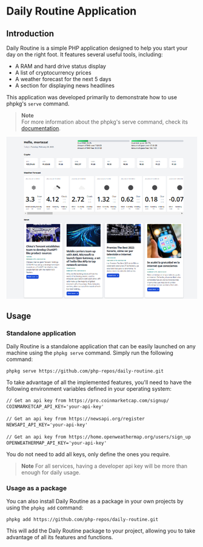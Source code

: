 # Daily Routine Application

## Introduction

Daily Routine is a simple PHP application designed to help you start your day on the right foot. It features several useful tools, including:

- A RAM and hard drive status display
- A list of cryptocurrency prices
- A weather forecast for the next 5 days
- A section for displaying news headlines

This application was developed primarily to demonstrate how to use phpkg's `serve` command.

> **Note**  
> For more information about the phpkg's serve command, check its [documentation](https://phpkg.com/documentations/serve-command).

![daily-routine-screenshot.png](daily-routine-screenshot.png)

## Usage

### Standalone application

Daily Routine is a standalone application that can be easily launched on any machine using the `phpkg serve` command. 
Simply run the following command:

```shell
phpkg serve https://github.com/php-repos/daily-routine.git
```

To take advantage of all the implemented features, you'll need to have the following environment variables defined in your operating system:

```shell
// Get an api key from https://pro.coinmarketcap.com/signup/
COINMARKETCAP_API_KEY='your-api-key'

// Get an api key from https://newsapi.org/register
NEWSAPI_API_KEY='your-api-key'

// Get an api key from https://home.openweathermap.org/users/sign_up
OPENWEATHERMAP_API_KEY='your-api-key'
```

You do not need to add all keys, only define the ones you require.

> **Note**
> For all services, having a developer api key will be more than enough for daily usage.

### Usage as a package

You can also install Daily Routine as a package in your own projects by using the `phpkg add` command:

```shell
phpkg add https://github.com/php-repos/daily-routine.git
```

This will add the Daily Routine package to your project, allowing you to take advantage of all its features and functions.
